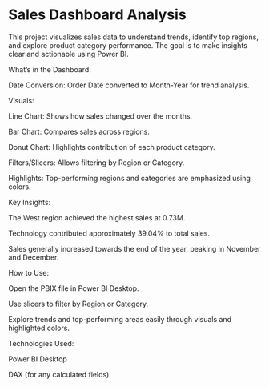 # Sales Dashboard Analysis

This project visualizes sales data to understand trends, identify top regions, and explore product category performance. The goal is to make insights clear and actionable using Power BI.

What’s in the Dashboard:

Date Conversion: Order Date converted to Month-Year for trend analysis.

Visuals:

Line Chart: Shows how sales changed over the months.

Bar Chart: Compares sales across regions.

Donut Chart: Highlights contribution of each product category.

Filters/Slicers: Allows filtering by Region or Category.

Highlights: Top-performing regions and categories are emphasized using colors.

Key Insights:

The West region achieved the highest sales at 0.73M.

Technology contributed approximately 39.04% to total sales.

Sales generally increased towards the end of the year, peaking in November and December.

How to Use:

Open the PBIX file in Power BI Desktop.

Use slicers to filter by Region or Category.

Explore trends and top-performing areas easily through visuals and highlighted colors.

Technologies Used:

Power BI Desktop

DAX (for any calculated fields)
